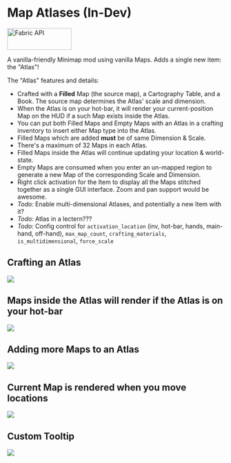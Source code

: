 # Map Atlases (In-Dev)

<a href="https://www.curseforge.com/minecraft/mc-mods/fabric-api"><img src="https://i.imgur.com/Ol1Tcf8.png" width="149" height="50" title="Fabric API" alt="Fabric API"></a>

A vanilla-friendly Minimap mod using vanilla Maps. Adds a single new item: the "Atlas"!

The "Atlas" features and details:
- Crafted with a **Filled** Map (the source map), a Cartography Table, and a Book. The source map determines the Atlas' scale and dimension.
- When the Atlas is on your hot-bar, it will render your current-position Map on the HUD if a such Map exists inside the Atlas.
- You can put both Filled Maps and Empty Maps with an Atlas in a crafting inventory to insert either Map type into the Atlas.
- Filled Maps which are added **must** be of same Dimension & Scale.
- There's a maximum of 32 Maps in each Atlas.
- Filled Maps inside the Atlas will continue updating your location & world-state.
- Empty Maps are consumed when you enter an un-mapped region to generate a new Map of the corresponding Scale and Dimension.
- Right click activation for the Item to display all the Maps stitched together as a single GUI interface. Zoom and pan support would be awesome.
- *Todo:* Enable multi-dimensional Atlases, and potentially a new Item with it?
- *Todo:* Atlas in a lectern???
- *Todo:* Config control for `activation_location` (inv, hot-bar, hands, main-hand, off-hand), `max_map_count`, `crafting_materials`, `is_multidimensional`, `force_scale`

## Crafting an Atlas
![](https://i.imgur.com/vAMa0XF.png)

## Maps inside the Atlas will render if the Atlas is on your hot-bar
![](https://i.imgur.com/sPCpk0u.png)

## Adding more Maps to an Atlas
![](https://i.imgur.com/rIQxD2U.png)

## Current Map is rendered when you move locations
![](https://i.imgur.com/MwxT6uf.png)

## Custom Tooltip
![](https://i.imgur.com/XZqmjJT.png)
